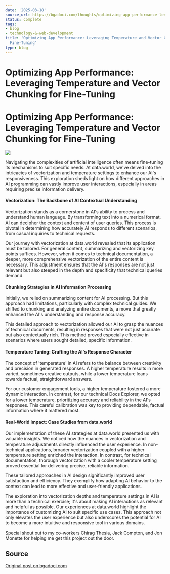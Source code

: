 ```yaml
---
date: '2025-03-18'
source_url: https://bgadoci.com/thoughts/optimizing-app-performance-leveraging-temperature-vector-chunking-for-fine-tuning
status: complete
tags:
- blog
- technology-&-web-development
title: 'Optimizing App Performance: Leveraging Temperature and Vector Chunking for
  Fine-Tuning'
type: blog
---
```


# Optimizing App Performance: Leveraging Temperature and Vector Chunking for Fine-Tuning

# Optimizing App Performance: Leveraging Temperature and Vector Chunking for Fine-Tuning

![](images/owl15.png)

Navigating the complexities of artificial intelligence often means fine-tuning its mechanisms to suit specific needs. At data.world, we've delved into the intricacies of vectorization and temperature settings to enhance our AI's responsiveness. This exploration sheds light on how different approaches in AI programming can vastly improve user interactions, especially in areas requiring precise information delivery.

#### Vectorization: The Backbone of AI Contextual Understanding

Vectorization stands as a cornerstone in AI's ability to process and understand human language. By transforming text into a numerical format, AI can decipher the context and content of user queries. This process is pivotal in determining how accurately AI responds to different scenarios, from casual inquiries to technical requests.

Our journey with vectorization at data.world revealed that its application must be tailored. For general content, summarizing and vectorizing key points suffices. However, when it comes to technical documentation, a deeper, more comprehensive vectorization of the entire content is necessary. This adjustment ensures that the AI's responses are not just relevant but also steeped in the depth and specificity that technical queries demand.

#### Chunking Strategies in AI Information Processing

Initially, we relied on summarizing content for AI processing. But this approach had limitations, particularly with complex technical guides. We shifted to chunking and analyzing entire documents, a move that greatly enhanced the AI's understanding and response accuracy.

This detailed approach to vectorization allowed our AI to grasp the nuances of technical documents, resulting in responses that were not just accurate but also contextually rich. This method proved especially effective in scenarios where users sought detailed, specific information.

#### Temperature Tuning: Crafting the AI's Response Character

The concept of 'temperature' in AI refers to the balance between creativity and precision in generated responses. A higher temperature results in more varied, sometimes creative outputs, while a lower temperature leans towards factual, straightforward answers.

For our customer engagement tools, a higher temperature fostered a more dynamic interaction. In contrast, for our technical Docs Explorer, we opted for a lower temperature, prioritizing accuracy and reliability in the AI's responses. This careful calibration was key to providing dependable, factual information where it mattered most.

#### Real-World Impact: Case Studies from data.world

Our implementation of these AI strategies at data.world presented us with valuable insights. We noticed how the nuances in vectorization and temperature adjustments directly influenced the user experience. In non-technical applications, broader vectorization coupled with a higher temperature setting enriched the interaction. In contrast, for technical documentation, thorough vectorization with a cooler temperature setting proved essential for delivering precise, reliable information.

These tailored approaches in AI design significantly improved user satisfaction and efficiency. They exemplify how adapting AI behavior to the context can lead to more effective and user-friendly applications.

The exploration into vectorization depths and temperature settings in AI is more than a technical exercise; it's about making AI interactions as relevant and helpful as possible. Our experiences at data.world highlight the importance of customizing AI to suit specific use cases. This approach not only elevates the user experience but also underscores the potential for AI to become a more intuitive and responsive tool in various domains.

Special shout out to my co-workers Chirag Thesia, Jack Compton, and Jon Monette for helping me get this project out the door.

## Source
[Original post on bgadoci.com](https://bgadoci.com/thoughts/optimizing-app-performance-leveraging-temperature-vector-chunking-for-fine-tuning)
